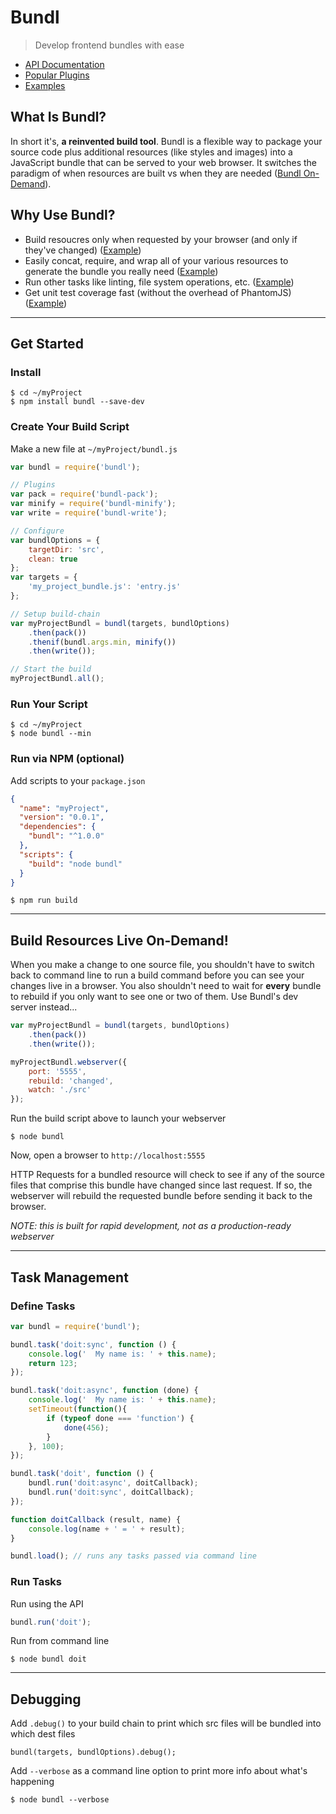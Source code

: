 # Bundl
> Develop frontend bundles with ease
* [API Documentation](https://github.com/seebigs/bundl/wiki/API-Documentation)
* [Popular Plugins](https://github.com/seebigs/bundl/wiki/Popular-Plugins)
* [Examples](https://github.com/seebigs/bundl/wiki/Examples)

## What Is Bundl?
In short it's, **a reinvented build tool**. Bundl is a flexible way to package your source code plus additional resources (like styles and images) into a JavaScript bundle that can be served to your web browser. It switches the paradigm of when resources are built vs when they are needed ([Bundl On-Demand](https://github.com/seebigs/bundl#build-resources-live-on-demand)).

## Why Use Bundl?
* Build resoucres only when requested by your browser (and only if they've changed) ([Example](https://github.com/seebigs/bundl/wiki/Examples))
* Easily concat, require, and wrap all of your various resources to generate the bundle you really need ([Example](https://github.com/seebigs/bundl/wiki/Examples))
* Run other tasks like linting, file system operations, etc. ([Example](https://github.com/seebigs/bundl/wiki/Examples))
* Get unit test coverage fast (without the overhead of PhantomJS) ([Example](https://github.com/seebigs/bundl/wiki/Examples))

---
## Get Started

### Install
```
$ cd ~/myProject
$ npm install bundl --save-dev
```

### Create Your Build Script
Make a new file at `~/myProject/bundl.js`
```js
var bundl = require('bundl');

// Plugins
var pack = require('bundl-pack');
var minify = require('bundl-minify');
var write = require('bundl-write');

// Configure
var bundlOptions = {
    targetDir: 'src',
    clean: true
};
var targets = {
    'my_project_bundle.js': 'entry.js'
};

// Setup build-chain
var myProjectBundl = bundl(targets, bundlOptions)
    .then(pack())
    .thenif(bundl.args.min, minify())
    .then(write());

// Start the build
myProjectBundl.all();
```

### Run Your Script
```
$ cd ~/myProject
$ node bundl --min
```

### Run via NPM (optional)
Add scripts to your `package.json`
```json
{
  "name": "myProject",
  "version": "0.0.1",
  "dependencies": {
    "bundl": "^1.0.0"
  },
  "scripts": {
    "build": "node bundl"
  }
}
```
```
$ npm run build
```

---
## Build Resources Live On-Demand!

When you make a change to one source file, you shouldn't have to switch back to command line to run a build command before you can see your changes live in a browser. You also shouldn't need to wait for **every** bundle to rebuild if you only want to see one or two of them. Use Bundl's dev server instead...
```js
var myProjectBundl = bundl(targets, bundlOptions)
    .then(pack())
    .then(write());

myProjectBundl.webserver({
    port: '5555',
    rebuild: 'changed',
    watch: './src'
});
```
Run the build script above to launch your webserver
```
$ node bundl
```
Now, open a browser to `http://localhost:5555`

HTTP Requests for a bundled resource will check to see if any of the source files that comprise this bundle have changed since last request. If so, the webserver will rebuild the requested bundle before sending it back to the browser.

*NOTE: this is built for rapid development, not as a production-ready webserver*

---
## Task Management

### Define Tasks
```js
var bundl = require('bundl');

bundl.task('doit:sync', function () {
    console.log('  My name is: ' + this.name);
    return 123;
});

bundl.task('doit:async', function (done) {
    console.log('  My name is: ' + this.name);
    setTimeout(function(){
        if (typeof done === 'function') {
            done(456);
        }
    }, 100);
});

bundl.task('doit', function () {
    bundl.run('doit:async', doitCallback);
    bundl.run('doit:sync', doitCallback);
});

function doitCallback (result, name) {
    console.log(name + ' = ' + result);
}

bundl.load(); // runs any tasks passed via command line
```

### Run Tasks
Run using the API
```js
bundl.run('doit');
```
Run from command line
```
$ node bundl doit
```

---
## Debugging
Add `.debug()` to your build chain to print which src files will be bundled into which dest files
```
bundl(targets, bundlOptions).debug();
```
Add `--verbose` as a command line option to print more info about what's happening
```
$ node bundl --verbose
```
